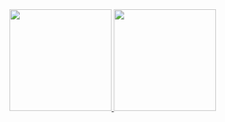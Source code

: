 <div>
<a href="https://github.com/seu-usuário-aqui">
<img loading="lazy" height="180em" src="https://github-readme-stats.vercel.app/api/top-langs/?username=matheusp94&layout=compact&langs_count=7&theme=dracula"/>
<img loading="lazy" height="180em" src="https://github-readme-stats.vercel.app/api?username=matheusp94&show_icons=true&theme=dracula&include_all_commits=true&count_private=true"/>
</div>
